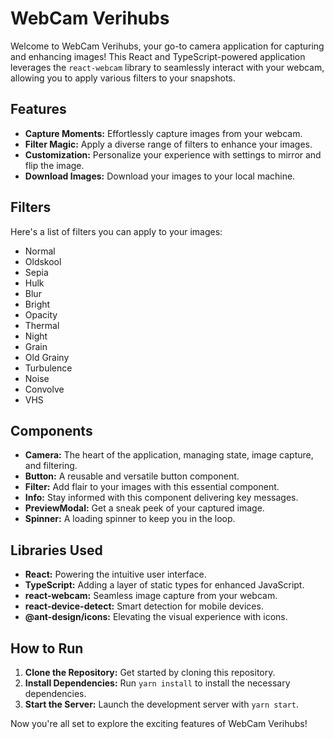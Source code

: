 # WebCam Verihubs

Welcome to WebCam Verihubs, your go-to camera application for capturing and enhancing images! This React and TypeScript-powered application leverages the `react-webcam` library to seamlessly interact with your webcam, allowing you to apply various filters to your snapshots.

## Features

- **Capture Moments:** Effortlessly capture images from your webcam.
- **Filter Magic:** Apply a diverse range of filters to enhance your images.
- **Customization:** Personalize your experience with settings to mirror and flip the image.
- **Download Images:** Download your images to your local machine.

## Filters

Here's a list of filters you can apply to your images:

- Normal
- Oldskool
- Sepia
- Hulk
- Blur
- Bright
- Opacity
- Thermal
- Night
- Grain
- Old Grainy
- Turbulence
- Noise
- Convolve
- VHS

## Components

- **Camera:** The heart of the application, managing state, image capture, and filtering.
- **Button:** A reusable and versatile button component.
- **Filter:** Add flair to your images with this essential component.
- **Info:** Stay informed with this component delivering key messages.
- **PreviewModal:** Get a sneak peek of your captured image.
- **Spinner:** A loading spinner to keep you in the loop.

## Libraries Used

- **React:** Powering the intuitive user interface.
- **TypeScript:** Adding a layer of static types for enhanced JavaScript.
- **react-webcam:** Seamless image capture from your webcam.
- **react-device-detect:** Smart detection for mobile devices.
- **@ant-design/icons:** Elevating the visual experience with icons.

## How to Run

1. **Clone the Repository:** Get started by cloning this repository.
2. **Install Dependencies:** Run `yarn install` to install the necessary dependencies.
3. **Start the Server:** Launch the development server with `yarn start`.

Now you're all set to explore the exciting features of WebCam Verihubs!
